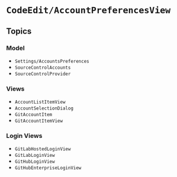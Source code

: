 # ``CodeEdit/AccountPreferencesView``

## Topics

### Model

- ``Settings/AccountsPreferences``
- ``SourceControlAccounts``
- ``SourceControlProvider``

### Views

- ``AccountListItemView``
- ``AccountSelectionDialog``
- ``GitAccountItem``
- ``GitAccountItemView``

### Login Views

- ``GitLabHostedLoginView``
- ``GitLabLoginView``
- ``GitHubLoginView``
- ``GitHubEnterpriseLoginView``
